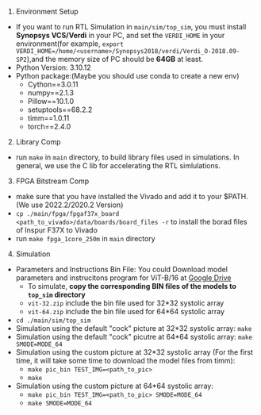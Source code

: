 1. Environment Setup
- If you want to run RTL Simulation in `main/sim/top_sim`, you must install **Synopsys VCS/Verdi** in your PC, and set the `VERDI_HOME` in your environment(for example, `export VERDI_HOME=/home/<username>/Synopsys2018/verdi/Verdi_O-2018.09-SP2`),and the memory size of PC should be **64GB** at least.
- Python Version: 3.10.12
- Python package:(Maybe you should use conda to create a new env)
    - Cython==3.0.11
    - numpy==2.1.3
    - Pillow==10.1.0
    - setuptools==68.2.2
    - timm==1.0.11
    - torch==2.4.0
2. Library Comp
- run `make` in `main` directory, to build library files used in simulations. In general, we use the C lib for accelerating the RTL simlulations.

3. FPGA Bitstream Comp
- make sure that you have installed the Vivado and add it to your $PATH. (We use 2022.2/2020.2 Version)
- `cp ./main/fpga/fpgaf37x_board <path_to_vivado>/data/boards/board_files -r` to install the borad files of Inspur F37X to Vivado
- run `make fpga_1core_250m` in `main` directory

4. Simulation
- Parameters and Instructions Bin File: You could Download model parameters and instrucitons program for ViT-B/16 at [Google Drive](https://drive.google.com/drive/folders/1jfPl2ttvgjvrhdxsx1s15K3HWwd-hw99?usp=sharing)
    - To simulate, **copy the corresponding BIN files of the models to `top_sim` directory**
    - `vit-32.zip` include the bin file used for 32\*32 systolic array
    - `vit-64.zip` include the bin file used for 64\*64 systolic array
- `cd ./main/sim/top_sim`
- Simulation using the default "cock" picture at 32\*32 systolic array: `make`
- Simulation using the default "cock" picutre at 64\*64 systolic array: `make SMODE=MODE_64`
- Simulation using the custom picture at 32\*32 systolic array (For the first time, it will take some time to download the model files from timm):
  - `make pic_bin TEST_IMG=<path_to_pic>`
  - `make `
- Simulation using the custom picture at 64\*64 systolic array:
  - `make pic_bin TEST_IMG=<path_to_pic> SMODE=MODE_64`
  - `make SMODE=MODE_64`
